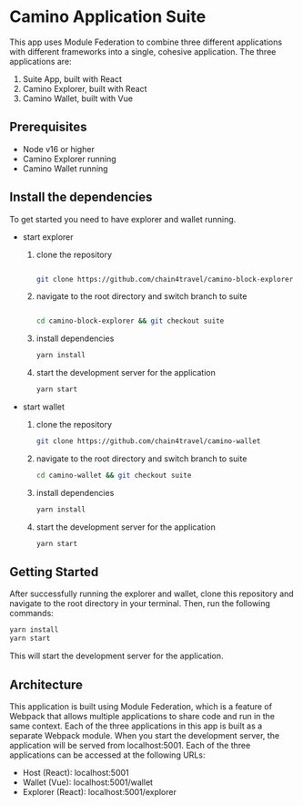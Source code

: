 # Camino Application Suite

This app uses Module Federation to combine three different applications with different frameworks into a single, cohesive application. The three applications are:

1. Suite App, built with React
2. Camino Explorer, built with React
3. Camino Wallet, built with Vue

## Prerequisites

- Node v16 or higher
- Camino Explorer running
- Camino Wallet running

## Install the dependencies

To get started you need to have explorer and wallet running.

- start explorer
    1. clone the repository

        ```bash
        
        git clone https://github.com/chain4travel/camino-block-explorer
        ```

    2. navigate to the root directory and switch branch to suite

        ```bash

        cd camino-block-explorer && git checkout suite
        ```

    3. install dependencies

        ```bash
        yarn install
        ```

    4. start the development server for the application

        ```bash
        yarn start
        ```

- start wallet
    1. clone the repository

        ```bash
        git clone https://github.com/chain4travel/camino-wallet
        ```

    2. navigate to the root directory and switch branch to suite

        ```bash
        cd camino-wallet && git checkout suite
        ```

    3. install dependencies

        ```bash
        yarn install
        ```

    4. start the development server for the application

        ```bash
        yarn start
        ```

## Getting Started

After successfully running the explorer and wallet, clone this repository and navigate to the root directory in your terminal.
Then, run the following commands:

```bash
yarn install
yarn start
```

This will start the development server for the application.

## Architecture

This application is built using Module Federation, which is a feature of Webpack that allows multiple applications to share code and run in the same context. Each of the three applications in this app is built as a separate Webpack module.
When you start the development server, the application will be served from localhost:5001. Each of the three applications can be accessed at the following URLs:

- Host (React): localhost:5001
- Wallet (Vue): localhost:5001/wallet
- Explorer (React): localhost:5001/explorer
